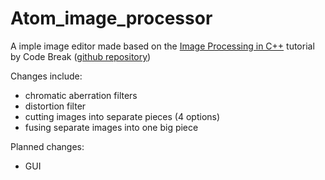 # Atom_image_processor
A imple image editor made based on the [Image Processing in C++](https://www.youtube.com/playlist?list=PLG5M8QIx5lkzdGkdYQeeCK__As6sI2tOY) tutorial by Code Break
([github repository](https://github.com/Code-Break0/Image-Processing))

Changes include:
* chromatic aberration filters
* distortion filter 
* cutting images into separate pieces (4 options)
* fusing separate images into one big piece

Planned changes:
* GUI
